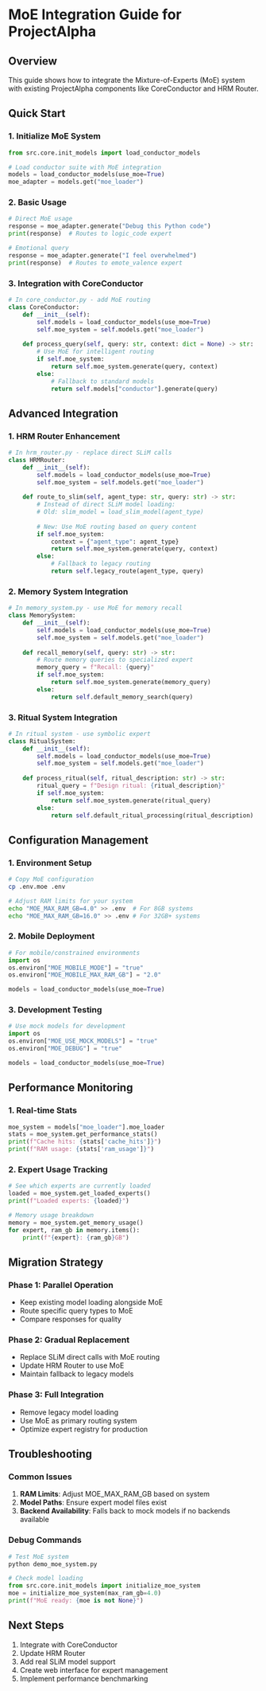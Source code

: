 # MoE Integration Guide for ProjectAlpha

## Overview
This guide shows how to integrate the Mixture-of-Experts (MoE) system with existing ProjectAlpha components like CoreConductor and HRM Router.

## Quick Start

### 1. Initialize MoE System
```python
from src.core.init_models import load_conductor_models

# Load conductor suite with MoE integration
models = load_conductor_models(use_moe=True)
moe_adapter = models.get("moe_loader")
```

### 2. Basic Usage
```python
# Direct MoE usage
response = moe_adapter.generate("Debug this Python code")
print(response)  # Routes to logic_code expert

# Emotional query
response = moe_adapter.generate("I feel overwhelmed")
print(response)  # Routes to emote_valence expert
```

### 3. Integration with CoreConductor
```python
# In core_conductor.py - add MoE routing
class CoreConductor:
    def __init__(self):
        self.models = load_conductor_models(use_moe=True)
        self.moe_system = self.models.get("moe_loader")
    
    def process_query(self, query: str, context: dict = None) -> str:
        # Use MoE for intelligent routing
        if self.moe_system:
            return self.moe_system.generate(query, context)
        else:
            # Fallback to standard models
            return self.models["conductor"].generate(query)
```

## Advanced Integration

### 1. HRM Router Enhancement
```python
# In hrm_router.py - replace direct SLiM calls
class HRMRouter:
    def __init__(self):
        self.models = load_conductor_models(use_moe=True)
        self.moe_system = self.models.get("moe_loader")
    
    def route_to_slim(self, agent_type: str, query: str) -> str:
        # Instead of direct SLiM model loading:
        # Old: slim_model = load_slim_model(agent_type)
        
        # New: Use MoE routing based on query content
        if self.moe_system:
            context = {"agent_type": agent_type}
            return self.moe_system.generate(query, context)
        else:
            # Fallback to legacy routing
            return self.legacy_route(agent_type, query)
```

### 2. Memory System Integration
```python
# In memory_system.py - use MoE for memory recall
class MemorySystem:
    def __init__(self):
        self.models = load_conductor_models(use_moe=True)
        self.moe_system = self.models.get("moe_loader")
    
    def recall_memory(self, query: str) -> str:
        # Route memory queries to specialized expert
        memory_query = f"Recall: {query}"
        if self.moe_system:
            return self.moe_system.generate(memory_query)
        else:
            return self.default_memory_search(query)
```

### 3. Ritual System Integration
```python
# In ritual system - use symbolic expert
class RitualSystem:
    def __init__(self):
        self.models = load_conductor_models(use_moe=True)
        self.moe_system = self.models.get("moe_loader")
    
    def process_ritual(self, ritual_description: str) -> str:
        ritual_query = f"Design ritual: {ritual_description}"
        if self.moe_system:
            return self.moe_system.generate(ritual_query)
        else:
            return self.default_ritual_processing(ritual_description)
```

## Configuration Management

### 1. Environment Setup
```bash
# Copy MoE configuration
cp .env.moe .env

# Adjust RAM limits for your system
echo "MOE_MAX_RAM_GB=4.0" >> .env  # For 8GB systems
echo "MOE_MAX_RAM_GB=16.0" >> .env # For 32GB+ systems
```

### 2. Mobile Deployment
```python
# For mobile/constrained environments
import os
os.environ["MOE_MOBILE_MODE"] = "true"
os.environ["MOE_MOBILE_MAX_RAM_GB"] = "2.0"

models = load_conductor_models(use_moe=True)
```

### 3. Development Testing
```python
# Use mock models for development
import os
os.environ["MOE_USE_MOCK_MODELS"] = "true"
os.environ["MOE_DEBUG"] = "true"

models = load_conductor_models(use_moe=True)
```

## Performance Monitoring

### 1. Real-time Stats
```python
moe_system = models["moe_loader"].moe_loader
stats = moe_system.get_performance_stats()
print(f"Cache hits: {stats['cache_hits']}")
print(f"RAM usage: {stats['ram_usage']}")
```

### 2. Expert Usage Tracking
```python
# See which experts are currently loaded
loaded = moe_system.get_loaded_experts()
print(f"Loaded experts: {loaded}")

# Memory usage breakdown
memory = moe_system.get_memory_usage()
for expert, ram_gb in memory.items():
    print(f"{expert}: {ram_gb}GB")
```

## Migration Strategy

### Phase 1: Parallel Operation
- Keep existing model loading alongside MoE
- Route specific query types to MoE
- Compare responses for quality

### Phase 2: Gradual Replacement
- Replace SLiM direct calls with MoE routing
- Update HRM Router to use MoE
- Maintain fallback to legacy models

### Phase 3: Full Integration
- Remove legacy model loading
- Use MoE as primary routing system
- Optimize expert registry for production

## Troubleshooting

### Common Issues
1. **RAM Limits**: Adjust MOE_MAX_RAM_GB based on system
2. **Model Paths**: Ensure expert model files exist
3. **Backend Availability**: Falls back to mock models if no backends available

### Debug Commands
```python
# Test MoE system
python demo_moe_system.py

# Check model loading
from src.core.init_models import initialize_moe_system
moe = initialize_moe_system(max_ram_gb=4.0)
print(f"MoE ready: {moe is not None}")
```

## Next Steps
1. Integrate with CoreConductor
2. Update HRM Router
3. Add real SLiM model support
4. Create web interface for expert management
5. Implement performance benchmarking
